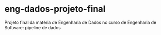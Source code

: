 # eng-dados-projeto-final
Projeto final da matéria de Engenharia de Dados no curso de Engenharia de Software: pipeline de dados
